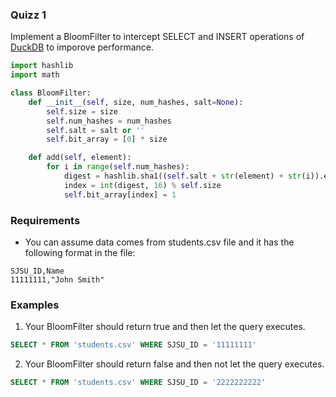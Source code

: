### Quizz 1

Implement a BloomFilter to intercept SELECT and INSERT operations of [DuckDB](https://duckdb.org/docs/api/python/data_ingestion) to imporove performance.

```python
import hashlib
import math

class BloomFilter:
    def __init__(self, size, num_hashes, salt=None):
        self.size = size
        self.num_hashes = num_hashes
        self.salt = salt or ''
        self.bit_array = [0] * size

    def add(self, element):
        for i in range(self.num_hashes):
            digest = hashlib.sha1((self.salt + str(element) + str(i)).encode('utf-8')).hexdigest()
            index = int(digest, 16) % self.size
            self.bit_array[index] = 1
```

### Requirements

* You can assume data comes from students.csv file and it has the following format in the file:
```
SJSU_ID,Name
11111111,"John Smith"
```

### Examples
1. Your BloomFilter should return true and then let the query executes.

```sql
SELECT * FROM 'students.csv' WHERE SJSU_ID = '11111111'
```

2. Your BloomFilter should return false and then not let the query executes. 
```sql
SELECT * FROM 'students.csv' WHERE SJSU_ID = '2222222222'
```
